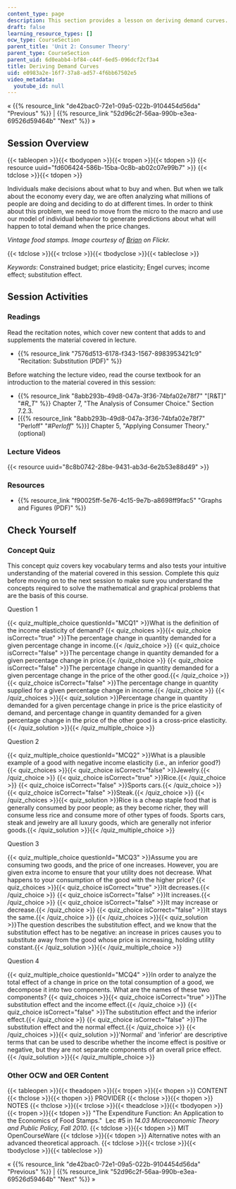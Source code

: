 ```yaml
---
content_type: page
description: This section provides a lesson on deriving demand curves.
draft: false
learning_resource_types: []
ocw_type: CourseSection
parent_title: 'Unit 2: Consumer Theory'
parent_type: CourseSection
parent_uid: 6d0eabb4-bf84-c44f-6ed5-096dcf2cf3a4
title: Deriving Demand Curves
uid: e0983a2e-16f7-37a8-ad57-4f6bb67502e5
video_metadata:
  youtube_id: null
---
```

« {{% resource_link "de42bac0-72e1-09a5-022b-9104454d56da" "Previous" %}} | {{% resource_link "52d96c2f-56aa-990b-e3ea-69526d59464b" "Next" %}} »

## Session Overview

{{< tableopen >}}{{< tbodyopen >}}{{< tropen >}}{{< tdopen >}}
{{< resource uuid="fd606424-586b-15ba-0c8b-ab02c07e99b7" >}}
{{< tdclose >}}{{< tdopen >}}

Individuals make decisions about what to buy and when. But when we talk about the economy every day, we are often analyzing what millions of people are doing and deciding to do at different times. In order to think about this problem, we need to move from the micro to the macro and use our model of individual behavior to generate predictions about what will happen to total demand when the price changes.

*Vintage food stamps. Image courtesy of* [*Brian*](http://www.flickr.com/photos/ncreedplayer/4459054998/) *on Flickr.*

{{< tdclose >}}{{< trclose >}}{{< tbodyclose >}}{{< tableclose >}}

*Keywords*: Constrained budget; price elasticity; Engel curves; income effect; substitution effect.

## Session Activities

### Readings

Read the recitation notes, which cover new content that adds to and supplements the material covered in lecture.

- {{% resource_link "7576d513-6178-f343-1567-8983953421c9" "Recitation: Substitution (PDF)" %}}

Before watching the lecture video, read the course textbook for an introduction to the material covered in this session:

- {{% resource_link "8abb293b-49d8-047a-3f36-74bfa02e78f7" "\[R&T\]" "#_R_T_" %}} Chapter 7, "The Analysis of Consumer Choice." Section 7.2.3.
- \[{{% resource_link "8abb293b-49d8-047a-3f36-74bfa02e78f7" "Perloff" "#_Perloff_" %}}\] Chapter 5, "Applying Consumer Theory." (optional)

### Lecture Videos

{{< resource uuid="8c8b0742-28be-9431-ab3d-6e2b53e88d49" >}}

### Resources

- {{% resource_link "f90025ff-5e76-4c15-9e7b-a8698ff9fac5" "Graphs and Figures (PDF)" %}}

## Check Yourself

### Concept Quiz

This concept quiz covers key vocabulary terms and also tests your intuitive understanding of the material covered in this session. Complete this quiz before moving on to the next session to make sure you understand the concepts required to solve the mathematical and graphical problems that are the basis of this course.

Question 1

{{< quiz_multiple_choice questionId="MCQ1" >}}What is the definition of the income elasticity of demand? {{< quiz_choices >}}{{< quiz_choice isCorrect="true" >}}The percentage change in quantity demanded for a given percentage change in income.{{< /quiz_choice >}} {{< quiz_choice isCorrect="false" >}}The percentage change in quantity demanded for a given percentage change in price.{{< /quiz_choice >}} {{< quiz_choice isCorrect="false" >}}The percentage change in quantity demanded for a given percentage change in the price of the other good.{{< /quiz_choice >}} {{< quiz_choice isCorrect="false" >}}The percentage change in quantity supplied for a given percentage change in income.{{< /quiz_choice >}} {{< /quiz_choices >}}{{< quiz_solution >}}Percentage change in quantity demanded for a given percentage change in price is the price elasticity of demand, and percentage change in quantity demanded for a given percentage change in the price of the other good is a cross-price elasticity.{{< /quiz_solution >}}{{< /quiz_multiple_choice >}}

Question 2

{{< quiz_multiple_choice questionId="MCQ2" >}}What is a plausible example of a good with negative income elasticity (i.e., an inferior good?) {{< quiz_choices >}}{{< quiz_choice isCorrect="false" >}}Jewelry.{{< /quiz_choice >}} {{< quiz_choice isCorrect="true" >}}Rice.{{< /quiz_choice >}} {{< quiz_choice isCorrect="false" >}}Sports cars.{{< /quiz_choice >}} {{< quiz_choice isCorrect="false" >}}Steak.{{< /quiz_choice >}} {{< /quiz_choices >}}{{< quiz_solution >}}Rice is a cheap staple food that is generally consumed by poor people; as they become richer, they will consume less rice and consume more of other types of foods. Sports cars, steak and jewelry are all luxury goods, which are generally not inferior goods.{{< /quiz_solution >}}{{< /quiz_multiple_choice >}}

Question 3

{{< quiz_multiple_choice questionId="MCQ3" >}}Assume you are consuming two goods, and the price of one increases. However, you are given extra income to ensure that your utility does not decrease. What happens to your consumption of the good with the higher price? {{< quiz_choices >}}{{< quiz_choice isCorrect="true" >}}It decreases.{{< /quiz_choice >}} {{< quiz_choice isCorrect="false" >}}It increases.{{< /quiz_choice >}} {{< quiz_choice isCorrect="false" >}}It may increase or decrease.{{< /quiz_choice >}} {{< quiz_choice isCorrect="false" >}}It stays the same.{{< /quiz_choice >}} {{< /quiz_choices >}}{{< quiz_solution >}}The question describes the substitution effect, and we know that the substitution effect has to be negative: an increase in prices causes you to substitute away from the good whose price is increasing, holding utility constant.{{< /quiz_solution >}}{{< /quiz_multiple_choice >}}

Question 4

{{< quiz_multiple_choice questionId="MCQ4" >}}In order to analyze the total effect of a change in price on the total consumption of a good, we decompose it into two components. What are the names of these two components? {{< quiz_choices >}}{{< quiz_choice isCorrect="true" >}}The substitution effect and the income effect.{{< /quiz_choice >}} {{< quiz_choice isCorrect="false" >}}The substitution effect and the inferior effect.{{< /quiz_choice >}} {{< quiz_choice isCorrect="false" >}}The substitution effect and the normal effect.{{< /quiz_choice >}} {{< /quiz_choices >}}{{< quiz_solution >}}'Normal' and 'inferior' are descriptive terms that can be used to describe whether the income effect is positive or negative, but they are not separate components of an overall price effect.{{< /quiz_solution >}}{{< /quiz_multiple_choice >}}

### Other OCW and OER Content

{{< tableopen >}}{{< theadopen >}}{{< tropen >}}{{< thopen >}}
CONTENT
{{< thclose >}}{{< thopen >}}
PROVIDER
{{< thclose >}}{{< thopen >}}
NOTES
{{< thclose >}}{{< trclose >}}{{< theadclose >}}{{< tbodyopen >}}{{< tropen >}}{{< tdopen >}}
"The Expenditure Function: An Application to the Economics of Food Stamps."  Lec #5 in *14.03 Microeconomic Theory and Public Policy, Fall 2010*.
{{< tdclose >}}{{< tdopen >}}
MIT OpenCourseWare
{{< tdclose >}}{{< tdopen >}}
Alternative notes with an advanced theoretical approach.
{{< tdclose >}}{{< trclose >}}{{< tbodyclose >}}{{< tableclose >}}

« {{% resource_link "de42bac0-72e1-09a5-022b-9104454d56da" "Previous" %}} | {{% resource_link "52d96c2f-56aa-990b-e3ea-69526d59464b" "Next" %}} »